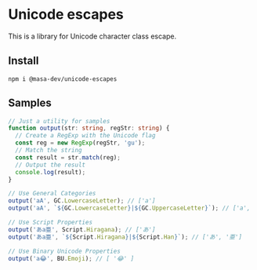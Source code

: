 # Unicode escapes

This is a library for Unicode character class escape.

## Install

```
npm i @masa-dev/unicode-escapes
```

## Samples

```typescript
// Just a utility for samples
function output(str: string, regStr: string) {
  // Create a RegExp with the Unicode flag
  const reg = new RegExp(regStr, 'gu');
  // Match the string
  const result = str.match(reg);
  // Output the result
  console.log(result);
}

// Use General Categories
output('aA', GC.LowercaseLetter); // ['a']
output('aA', `${GC.LowercaseLetter}|${GC.UppercaseLetter}`); // ['a', 'A']

// Use Script Properties
output('あa亜', Script.Hiragana); // ['あ']
output('あa亜', `${Script.Hiragana}|${Script.Han}`); // ['あ', '亜']

// Use Binary Unicode Properties
output('a😂', BU.Emoji); // [ '😂' ]
```